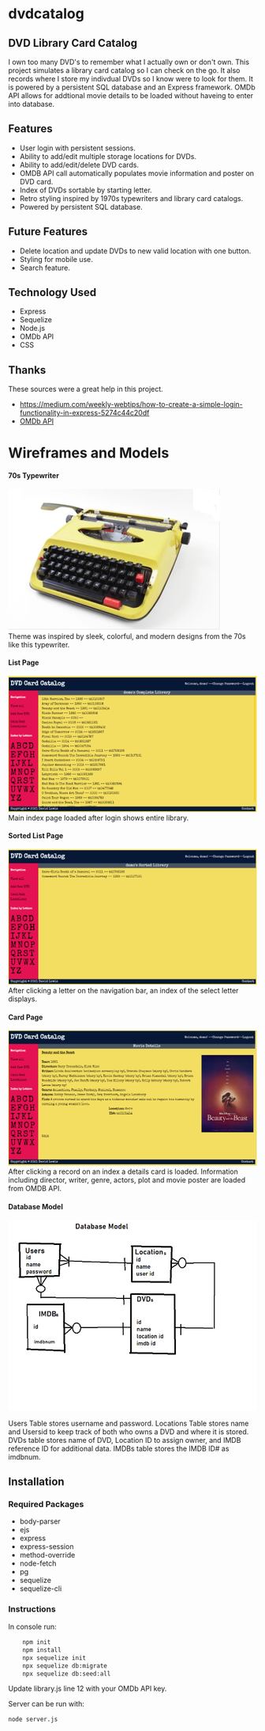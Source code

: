 # dvdcatalog
## DVD Library Card Catalog

I own too many DVD's to remember what I actually own or don't own. This project simulates a library card catalog so I can check on the go. It also records where I store my indivdual DVDs so I know were to look for them. It is powered by a persistent SQL database and an Express framework. OMDb API allows for addtional movie details to be loaded without haveing to enter into database.

## Features

- User login with persistent sessions.
- Ability to add/edit multiple storage locations for DVDs.
- Ability to add/edit/delete DVD cards.
- OMDB API call automatically populates movie information and poster on DVD card.
- Index of DVDs sortable by starting letter.
- Retro styling inspired by 1970s typewriters and library card catalogs.
- Powered by persistent SQL database.


## Future Features

- Delete location and update DVDs to new valid location with one button.
- Styling for mobile use.
- Search feature.

## Technology Used

- Express
- Sequelize
- Node.js
- OMDb API
- CSS

## Thanks

These sources were a great help in this project.

- <a href="https://medium.com/weekly-webtips/how-to-create-a-simple-login-functionality-in-express-5274c44c20df">https://medium.com/weekly-webtips/how-to-create-a-simple-login-functionality-in-express-5274c44c20df</a>
- <a href="https://www.omdbapi.com/">OMDb API</a>

# Wireframes and Models

#### 70s Typewriter<br/>
![Typewriter](https://raw.githubusercontent.com/davidglic/dvdcatalog/main/images/yellowtypewriter.png)<br/>
Theme was inspired by sleek, colorful, and modern designs from the 70s like this typewriter.

#### List Page<br/>
![list page](https://raw.githubusercontent.com/davidglic/dvdcatalog/main/images/index%20screenshot.png)
Main index page loaded after login shows entire library.

#### Sorted List Page<br/>
![landing page](https://raw.githubusercontent.com/davidglic/dvdcatalog/main/images/sorted%20index%20screen.png)
After clicking a letter on the navigation bar, an index of the select letter displays.

#### Card Page<br/>
![card page](https://raw.githubusercontent.com/davidglic/dvdcatalog/main/images/cardscreenshot.png)
After clicking a record on an index a details card is loaded. Information including director, writer, genre, actors, plot and movie poster are loaded from OMDB API.

#### Database Model<br/>
![database model](https://raw.githubusercontent.com/davidglic/dvdcatalog/main/images/database%20model.png)

Users Table stores username and password.
Locations Table stores name and Usersid to keep track of both who owns a DVD and where it is stored.
DVDs table stores name of DVD,  Location ID to assign owner, and IMDB reference ID for additional data.
IMDBs table stores the IMDB ID# as imdbnum.

## Installation

### Required Packages
    
- body-parser
- ejs
- express
- express-session
- method-override
- node-fetch
- pg
- sequelize
- sequelize-cli

### Instructions

In console run:
```
    npm init
    npm install
    npx sequelize init
    npx sequelize db:migrate
    npx sequelize db:seed:all

```
Update library.js line 12 with your OMDb API key.

Server can be run with:
```
node server.js
```